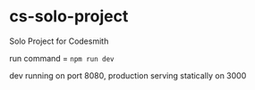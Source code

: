 # cs-solo-project
Solo Project for Codesmith 

run command = `npm run dev`

dev running on port 8080, production serving statically on 3000

